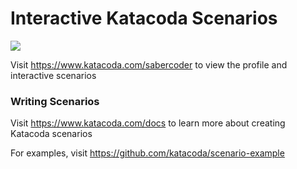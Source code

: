# Interactive Katacoda Scenarios

[![](http://shields.katacoda.com/katacoda/sabercoder/count.svg)](https://www.katacoda.com/sabercoder "Get your profile on Katacoda.com")

Visit https://www.katacoda.com/sabercoder to view the profile and interactive scenarios

### Writing Scenarios
Visit https://www.katacoda.com/docs to learn more about creating Katacoda scenarios

For examples, visit https://github.com/katacoda/scenario-example
